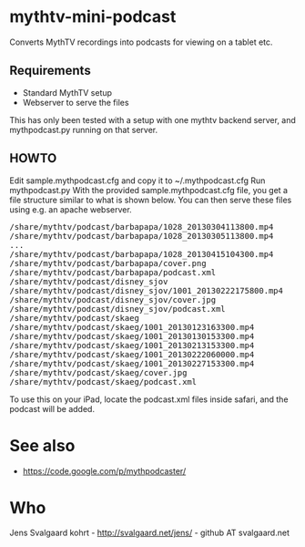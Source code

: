 mythtv-mini-podcast
===================

Converts MythTV recordings into podcasts for viewing on a tablet etc.

Requirements
------------

* Standard MythTV setup
* Webserver to serve the files

This has only been tested with a setup with one mythtv backend server, and mythpodcast.py running on that server.

HOWTO
-----

Edit sample.mythpodcast.cfg and copy it to ~/.mythpodcast.cfg
Run mythpodcast.py
With the provided sample.mythpodcast.cfg file, you get a file structure similar to what is shown below. You can then serve these files using e.g. an apache webserver.

<pre>
/share/mythtv/podcast/barbapapa/1028_20130304113800.mp4
/share/mythtv/podcast/barbapapa/1028_20130305113800.mp4
...
/share/mythtv/podcast/barbapapa/1028_20130415104300.mp4
/share/mythtv/podcast/barbapapa/cover.png
/share/mythtv/podcast/barbapapa/podcast.xml
/share/mythtv/podcast/disney_sjov
/share/mythtv/podcast/disney_sjov/1001_20130222175800.mp4
/share/mythtv/podcast/disney_sjov/cover.jpg
/share/mythtv/podcast/disney_sjov/podcast.xml
/share/mythtv/podcast/skaeg
/share/mythtv/podcast/skaeg/1001_20130123163300.mp4
/share/mythtv/podcast/skaeg/1001_20130130153300.mp4
/share/mythtv/podcast/skaeg/1001_20130213153300.mp4
/share/mythtv/podcast/skaeg/1001_20130222060000.mp4
/share/mythtv/podcast/skaeg/1001_20130227153300.mp4
/share/mythtv/podcast/skaeg/cover.jpg
/share/mythtv/podcast/skaeg/podcast.xml
</pre>

To use this on your iPad, locate the podcast.xml files inside safari, and the podcast will be added.

See also
========

* https://code.google.com/p/mythpodcaster/

Who
===

Jens Svalgaard kohrt - http://svalgaard.net/jens/ - github AT svalgaard.net
